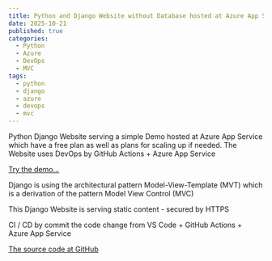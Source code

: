 ```yaml
---
title: Python and Django Website without Database hosted at Azure App Service
date: 2025-10-21
published: true
categories:
  - Python
  - Azure
  - DevOps
  - MVC
tags:
  - python
  - django
  - azure
  - devops
  - mvc
---
```


Python Django Website serving a simple Demo hosted at Azure App Service which have a free plan as well as plans for scaling up if needed. The Website uses DevOps by GitHub Actions + Azure App Service

<a href="https://pso-django-demo.azurewebsites.net" target="_blank" title="Django Website at Azure App Service">Try the demo...</a>

Django is using the architectural pattern Model-View-Template (MVT) which is a derivation of the pattern Model View Control (MVC) 

This Django Website is serving static content - secured by HTTPS

CI / CD by commit the code change from VS Code + GitHub Actions + Azure App Service

<a href="https://github.com/persteenolsen/django-azure-demo" target="_blank">The source code at GitHub</a>
